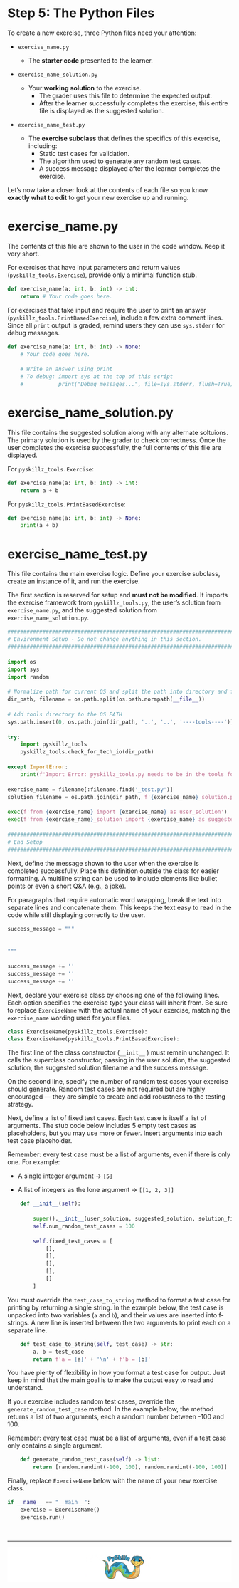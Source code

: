 # Step 5: The Python Files

To create a new exercise, three Python files need your attention:

* `exercise_name.py`
  * The __starter code__ presented to the learner.

* `exercise_name_solution.py`
  * Your __working solution__ to the exercise.
    * The grader uses this file to determine the expected output.
    * After the learner successfully completes the exercise, this entire file is displayed as the suggested solution.
  
* `exercise_name_test.py`
  * The __exercise subclass__ that defines the specifics of this exercise, including:
    *  Static test cases for validation.
    *  The algorithm used to generate any random test cases.
    *  A success message displayed after the learner completes the exercise.

Let’s now take a closer look at the contents of each file so you know __exactly what to edit__ to get your new exercise up and running.

# exercise_name.py

The contents of this file are shown to the user in the code window. Keep it very short.

For exercises that have input parameters and return values (`pyskillz_tools.Exercise`), provide only a minimal function stub.

```python
def exercise_name(a: int, b: int) -> int:
    return # Your code goes here.
```

For exercises that take input and require the user to print an answer (`pyskillz_tools.PrintBasedExercise`), include a few extra comment lines.
Since all `print` output is graded, remind users they can use `sys.stderr` for debug messages.

```python
def exercise_name(a: int, b: int) -> None:
    # Your code goes here.
    
    # Write an answer using print
    # To debug: import sys at the top of this script
    #           print("Debug messages...", file=sys.stderr, flush=True)
```

# exercise_name_solution.py

This file contains the suggested solution along with any alternate soltuions. The primary solution is used by the grader to check correctness. Once the user completes the exercise successfully, the full contents of this file are displayed.

For `pyskillz_tools.Exercise`:

```python
def exercise_name(a: int, b: int) -> int:
    return a + b
```

For `pyskillz_tools.PrintBasedExercise`:

```python
def exercise_name(a: int, b: int) -> None:
    print(a + b)
```

# exercise_name_test.py

This file contains the main exercise logic. Define your exercise subclass, create an instance of it, and run the exercise.

The first section is reserved for setup and __must not be modified__. It imports the exercise framework from `pyskillz_tools.py`, the user’s solution from `exercise_name.py`, and the suggested solution from `exercise_name_solution.py`.

```python
###############################################################################################################
# Environment Setup - Do not change anything in this section.
###############################################################################################################

import os
import sys
import random

# Normalize path for current OS and split the path into directory and filename
dir_path, filename = os.path.split(os.path.normpath(__file__))

# Add tools directory to the OS PATH
sys.path.insert(0, os.path.join(dir_path, '..', '..', '----tools----'))

try:
    import pyskillz_tools
    pyskillz_tools.check_for_tech_io(dir_path)

except ImportError:
    print(f'Import Error: pyskillz_tools.py needs to be in the tools folder, one level deep from python-project.')

exercise_name = filename[:filename.find('_test.py')]
solution_filename = os.path.join(dir_path, f'{exercise_name}_solution.py')

exec(f'from {exercise_name} import {exercise_name} as user_solution')
exec(f'from {exercise_name}_solution import {exercise_name} as suggested_solution')

###############################################################################################################
# End Setup
###############################################################################################################
```

Next, define the message shown to the user when the exercise is completed successfully. Place this definition outside the class for easier formatting. A multiline string can be used to include elements like bullet points or even a short Q&A (e.g., a joke).

For paragraphs that require automatic word wrapping, break the text into separate lines and concatenate them. This keeps the text easy to read in the code while still displaying correctly to the user.

```python
success_message = """


"""

success_message += ''
success_message += ''
success_message += ''
```

Next, declare your exercise class by choosing one of the following lines. Each option specifies the exercise type your class will inherit from. Be sure to replace `ExerciseName` with the actual name of your exercise, matching the `exercise_name` wording used for your files.

```python
class ExerciseName(pyskillz_tools.Exercise):
class ExerciseName(pyskillz_tools.PrintBasedExercise):
```

The first line of the class constructor (`__init__` ) must remain unchanged. It calls the superclass constructor, passing in the user solution, the suggested solution, the suggested solution filename and the success message.

On the second line, specify the number of random test cases your exercise should generate. Random test cases are not required but are highly encouraged — they are simple to create and add robustness to the testing strategy.

Next, define a list of fixed test cases. Each test case is itself a list of arguments. The stub code below includes 5 empty test cases as placeholders, but you may use more or fewer. Insert arguments into each test case placeholder.

Remember: every test case must be a list of arguments, even if there is only one. For example:

* A single integer argument → `[5]`

* A list of integers as the lone argument → `[[1, 2, 3]]`

```python
    def __init__(self):

        super().__init__(user_solution, suggested_solution, solution_filename, success_message)
        self.num_random_test_cases = 100

        self.fixed_test_cases = [
            [],
            [],
            [],
            [],
            []
        ]
```

You must override the `test_case_to_string` method to format a test case for printing by returning a single string. In the example below, the test case is unpacked into two variables (`a` and `b`), and their values are inserted into f-strings. A new line is inserted between the two arguments to print each on a separate line.

```python
    def test_case_to_string(self, test_case) -> str:
        a, b = test_case
        return f'a = {a}' + '\n' + f'b = {b}'
```

You have plenty of flexibility in how you format a test case for output. Just keep in mind that the main goal is to make the output easy to read and understand.

If your exercise includes random test cases, override the `generate_random_test_case` method. In the example below, the method returns a list of two arguments, each a random number between -100 and 100.

Remember: every test case must be a list of arguments, even if a test case only contains a single argument.

```python
    def generate_random_test_case(self) -> list:
        return [random.randint(-100, 100), random.randint(-100, 100)]
```

Finally, replace `ExerciseName` below with the name of your new exercise class.

```python
if __name__ == "__main__":
    exercise = ExerciseName()
    exercise.run()
```

<BR>

************

[![Skillz Catalog](../graphics/PySkillzFooter.png)](skillz-catalog)
